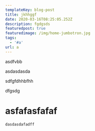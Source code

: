```yaml
---
templateKey: blog-post
title: jkhhggf
date: 2020-03-16T08:25:05.252Z
description: fgdgsds
featuredpost: true
featuredimage: /img/home-jumbotron.jpg
tags:
  - '#a'
url: a
---
```

asdfvbb

asdasdasda



sdfgfdhhbfhh



dfgsdg

# asfafasfafaf



`dasdasdafadff`
